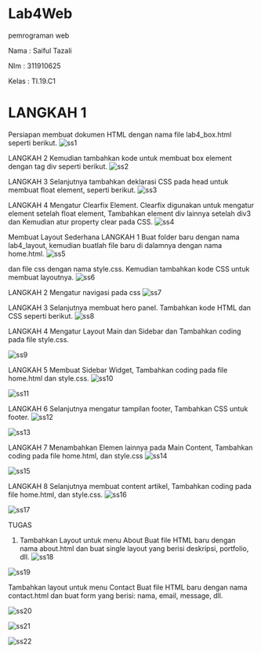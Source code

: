 # Lab4Web
pemrograman web

Nama   : Saiful Tazali

NIm    : 311910625

Kelas  : TI.19.C1
# LANGKAH 1
Persiapan membuat dokumen HTML dengan nama file lab4_box.html seperti berikut.
![ss1](https://user-images.githubusercontent.com/81814954/115945026-bb30c880-a4e3-11eb-8b03-74a254cd2543.JPG)


LANGKAH 2
Kemudian tambahkan kode untuk membuat box element dengan tag div seperti berikut.
![ss2](https://user-images.githubusercontent.com/81814954/115945045-d996c400-a4e3-11eb-800f-f5ec0cfd317c.JPG)


LANGKAH 3
Selanjutnya tambahkan deklarasi CSS pada head untuk membuat float element, seperti berikut.
![ss3](https://user-images.githubusercontent.com/81814954/115945061-f0d5b180-a4e3-11eb-8c72-76c2764980f0.JPG)


LANGKAH 4
Mengatur Clearfix Element. Clearfix digunakan untuk mengatur element setelah float element, Tambahkan element div lainnya setelah div3 dan Kemudian atur property clear pada CSS.
![ss4](https://user-images.githubusercontent.com/81814954/115945091-19f64200-a4e4-11eb-8005-05b6bd470708.JPG)



Membuat Layout Sederhana
LANGKAH 1
Buat folder baru dengan nama lab4_layout, kemudian buatlah file baru di dalamnya dengan nama home.html.
![ss5](https://user-images.githubusercontent.com/81814954/115945108-34c8b680-a4e4-11eb-851d-b2165685cbaa.JPG)


dan file css dengan nama style.css. Kemudian tambahkan kode CSS untuk membuat layoutnya.
![ss6](https://user-images.githubusercontent.com/81814954/115945114-490cb380-a4e4-11eb-8425-8f4767191f47.JPG)


LANGKAH 2
Mengatur navigasi pada css
![ss7](https://user-images.githubusercontent.com/81814954/115945131-66418200-a4e4-11eb-8192-d57591b8e720.JPG)


LANGKAH 3
Selanjutnya membuat hero panel. Tambahkan kode HTML dan CSS seperti berikut.
![ss8](https://user-images.githubusercontent.com/81814954/115945199-c0dade00-a4e4-11eb-87b0-6860c1ced03c.JPG)


LANGKAH 4
Mengatur Layout Main dan Sidebar dan Tambahkan coding pada file style.css.



![ss9](https://user-images.githubusercontent.com/81814954/115945212-d2bc8100-a4e4-11eb-892a-29f79cc355fc.JPG)



LANGKAH 5
Membuat Sidebar Widget, Tambahkan coding pada file home.html dan style.css.
![ss10](https://user-images.githubusercontent.com/81814954/115945318-5fffd580-a4e5-11eb-91d1-262e93aadd06.JPG)


![ss11](https://user-images.githubusercontent.com/81814954/115945330-6db55b00-a4e5-11eb-8f13-10f468931043.JPG)


LANGKAH 6
Selanjutnya mengatur tampilan footer, Tambahkan CSS untuk footer.
![ss12](https://user-images.githubusercontent.com/81814954/115945345-8756a280-a4e5-11eb-80bb-fa54f3b3b3a4.JPG)


![ss13](https://user-images.githubusercontent.com/81814954/115945351-93dafb00-a4e5-11eb-89c6-df61a064f2a4.JPG)


LANGKAH 7
Menambahkan Elemen lainnya pada Main Content, Tambahkan coding pada file home.html, dan style.css
![ss14](https://user-images.githubusercontent.com/81814954/115945364-abb27f00-a4e5-11eb-9693-ed25456d98d3.JPG)


![ss15](https://user-images.githubusercontent.com/81814954/115945371-b8cf6e00-a4e5-11eb-91d5-e3e2e2dec9b9.JPG)


LANGKAH 8
Selanjutnya membuat content artikel, Tambahkan coding pada file home.html, dan style.css.
![ss16](https://user-images.githubusercontent.com/81814954/115945402-dac8f080-a4e5-11eb-99f6-cad471157196.JPG)


![ss17](https://user-images.githubusercontent.com/81814954/115945427-fa601900-a4e5-11eb-8e6b-d522cc76b985.JPG)


TUGAS
1. Tambahkan Layout untuk menu About
Buat file HTML baru dengan nama about.html dan buat single layout yang berisi deskripsi, portfolio, dll.
![ss18](https://user-images.githubusercontent.com/81814954/115945440-0cda5280-a4e6-11eb-9f62-58dbbe228998.JPG)


![ss19](https://user-images.githubusercontent.com/81814954/115945461-25e30380-a4e6-11eb-9462-feed013c8120.JPG)


Tambahkan layout untuk menu Contact
Buat file HTML baru dengan nama contact.html dan buat form yang berisi: nama, email, message, dll.


![ss20](https://user-images.githubusercontent.com/81814954/115945742-3a73cb80-a4e7-11eb-9e58-6d7454aef844.JPG)


![ss21](https://user-images.githubusercontent.com/81814954/115945784-6b540080-a4e7-11eb-97d0-4195a0b8ec92.JPG)


![ss22](https://user-images.githubusercontent.com/81814954/115945795-7870ef80-a4e7-11eb-9ab2-1f13dd7ad99f.JPG)



























